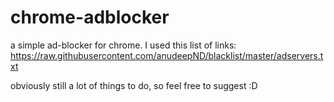 # chrome-adblocker
a simple ad-blocker for chrome.
I used this list of links: https://raw.githubusercontent.com/anudeepND/blacklist/master/adservers.txt

obviously still a lot of things to do, so feel free to suggest :D
